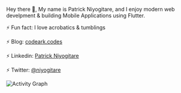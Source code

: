 Hey there 👋, My name is Patrick Niyogitare, and I enjoy modern web develpment & building Mobile Applications using Flutter.

 ⚡ Fun fact: I love acrobatics & tumblings 
 
 ⚡ Blog: [codeark.codes](https://codeark-com.vercel.app/)
 
 ⚡ Linkedin: [Patrick Niyogitare](https://www.linkedin.com/in/patrick-niyogitare-76b469184/)
 
 ⚡ Twitter: [@niyogitare](https://twitter.com/niyogitare)

![Activity Graph](https://activity-graph.herokuapp.com/graph?username=patrickniyogitare28&theme=github&hide_border=true&bg_color=0d1117&area_color=1f6fea&line=38d252&point=1f6fea&color=fefefe)
